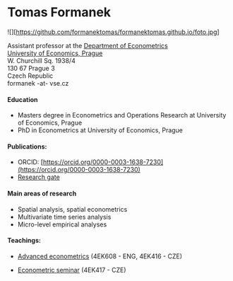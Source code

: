 # Tomas Formanek

![][https://github.com/formanektomas/formanektomas.github.io/foto.jpg]

Assistant professor at the [Department of Econometrics](https://ekonometrie.vse.cz/english/about/department/members/)  
[University of Economics, Prague](https://www.vse.cz/english/)  
W. Churchill Sq. 1938/4  
130 67 Prague 3  
Czech Republic  
formanek -at- vse.cz  

#### Education
* Masters degree in Econometrics and Operations Research at University of Economics, Prague  
* PhD in Econometrics at University of Economics, Prague  


#### Publications:  
* ORCID: [https://orcid.org/0000-0003-1638-7230](https://orcid.org/0000-0003-1638-7230)  
* [Research gate](https://www.researchgate.net/profile/Tomas_Formanek3)  

#### Main areas of research
* Spatial analysis, spatial econometrics  
* Multivariate time series analysis  
* Micro-level empirical analyses



#### Teachings:  
* [Advanced econometrics](https://sites.google.com/site/econometricsvse/advanced-econometrics)  (4EK608 - ENG, 4EK416 - CZE)

* [Econometric seminar](https://sites.google.com/site/econometricseminar/home)  (4EK417 - CZE)

